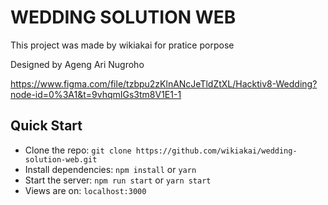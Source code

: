 # WEDDING SOLUTION WEB

This project was made by wikiakai for pratice porpose

Designed by Ageng Ari Nugroho 

https://www.figma.com/file/tzbpu2zKlnANcJeTldZtXL/Hacktiv8-Wedding?node-id=0%3A1&t=9vhqmIGs3tm8V1E1-1

## Quick Start

- Clone the repo: `git clone https://github.com/wikiakai/wedding-solution-web.git`
- Install dependencies: `npm install` or `yarn`
- Start the server: `npm run start` or `yarn start`
- Views are on: `localhost:3000`

